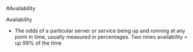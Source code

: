 #Availability

Availability

- The odds of a particular server or service being up and running at any point in time, usually measured in percentages. Two nines availability = up 99% of the time
